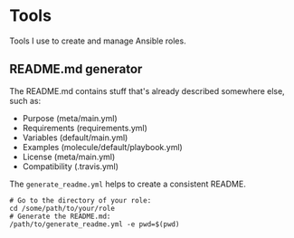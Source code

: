 Tools
=====

Tools I use to create and manage Ansible roles.

README.md generator
-------------------
The README.md contains stuff that's already described somewhere else, such as:
- Purpose (meta/main.yml)
- Requirements (requirements.yml)
- Variables (default/main.yml)
- Examples (molecule/default/playbook.yml)
- License (meta/main.yml)
- Compatibility (.travis.yml)

The `generate_readme.yml` helps to create a consistent README.

```
# Go to the directory of your role:
cd /some/path/to/your/role
# Generate the README.md:
/path/to/generate_readme.yml -e pwd=$(pwd)
```
